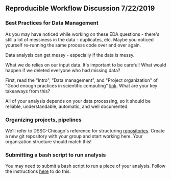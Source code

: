 ## Reproducible Workflow Discussion 7/22/2019

### Best Practices for Data Management

As you may have noticed while working on these EDA questions - there's still a lot of messiness in the data - duplicates, etc. Maybe you noticed yourself re-running the same process code over and over again.

Data analysis can get messy - especially if the data is messy.

What we do relies on our input data. It's important to be careful! What would happen if we deleted everyone who had missing data? 

First, read the "Intro", "Data management", and "Project organization" of "Good enough practices in scientific computing" [link](https://journals.plos.org/ploscompbiol/article?id=10.1371/journal.pcbi.1005510). What are your key takeaways from this?

All of your analysis depends on your data processing, so it should be reliable, understandable, automatic, and well documented.

### Organizing projects, pipelines

We'll refer to DSSG-Chicago's reference for structuring [repositories](https://github.com/dssg/hitchhikers-guide/tree/master/sources/curriculum/0_before_you_start/pipelines-and-project-workflow). Create a new git repository with your group and start working here. Your organization structure should match this!

### Submitting a bash script to run analysis
You may need to submit a bash script to run a piece of your analysis. Follow the instructions [here](slurm_intro.md) to do this. 





